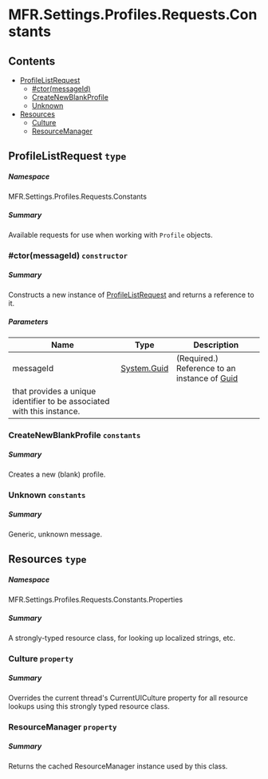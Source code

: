 <a name='assembly'></a>
# MFR.Settings.Profiles.Requests.Constants

## Contents

- [ProfileListRequest](#T-MFR-Settings-Profiles-Requests-Constants-ProfileListRequest 'MFR.Settings.Profiles.Requests.Constants.ProfileListRequest')
  - [#ctor(messageId)](#M-MFR-Settings-Profiles-Requests-Constants-ProfileListRequest-#ctor-System-Guid- 'MFR.Settings.Profiles.Requests.Constants.ProfileListRequest.#ctor(System.Guid)')
  - [CreateNewBlankProfile](#F-MFR-Settings-Profiles-Requests-Constants-ProfileListRequest-CreateNewBlankProfile 'MFR.Settings.Profiles.Requests.Constants.ProfileListRequest.CreateNewBlankProfile')
  - [Unknown](#F-MFR-Settings-Profiles-Requests-Constants-ProfileListRequest-Unknown 'MFR.Settings.Profiles.Requests.Constants.ProfileListRequest.Unknown')
- [Resources](#T-MFR-Settings-Profiles-Requests-Constants-Properties-Resources 'MFR.Settings.Profiles.Requests.Constants.Properties.Resources')
  - [Culture](#P-MFR-Settings-Profiles-Requests-Constants-Properties-Resources-Culture 'MFR.Settings.Profiles.Requests.Constants.Properties.Resources.Culture')
  - [ResourceManager](#P-MFR-Settings-Profiles-Requests-Constants-Properties-Resources-ResourceManager 'MFR.Settings.Profiles.Requests.Constants.Properties.Resources.ResourceManager')

<a name='T-MFR-Settings-Profiles-Requests-Constants-ProfileListRequest'></a>
## ProfileListRequest `type`

##### Namespace

MFR.Settings.Profiles.Requests.Constants

##### Summary

Available requests for use when working with `Profile` objects.

<a name='M-MFR-Settings-Profiles-Requests-Constants-ProfileListRequest-#ctor-System-Guid-'></a>
### #ctor(messageId) `constructor`

##### Summary

Constructs a new instance of
[ProfileListRequest](#T-MFR-Settings-Profiles-Requests-Constants-ProfileListRequest 'MFR.Settings.Profiles.Requests.Constants.ProfileListRequest')
and returns a reference to it.

##### Parameters

| Name | Type | Description |
| ---- | ---- | ----------- |
| messageId | [System.Guid](http://msdn.microsoft.com/query/dev14.query?appId=Dev14IDEF1&l=EN-US&k=k:System.Guid 'System.Guid') | (Required.) Reference to an instance of [Guid](http://msdn.microsoft.com/query/dev14.query?appId=Dev14IDEF1&l=EN-US&k=k:System.Guid 'System.Guid')
that provides a unique identifier to be associated with this instance. |

<a name='F-MFR-Settings-Profiles-Requests-Constants-ProfileListRequest-CreateNewBlankProfile'></a>
### CreateNewBlankProfile `constants`

##### Summary

Creates a new (blank) profile.

<a name='F-MFR-Settings-Profiles-Requests-Constants-ProfileListRequest-Unknown'></a>
### Unknown `constants`

##### Summary

Generic, unknown message.

<a name='T-MFR-Settings-Profiles-Requests-Constants-Properties-Resources'></a>
## Resources `type`

##### Namespace

MFR.Settings.Profiles.Requests.Constants.Properties

##### Summary

A strongly-typed resource class, for looking up localized strings, etc.

<a name='P-MFR-Settings-Profiles-Requests-Constants-Properties-Resources-Culture'></a>
### Culture `property`

##### Summary

Overrides the current thread's CurrentUICulture property for all
  resource lookups using this strongly typed resource class.

<a name='P-MFR-Settings-Profiles-Requests-Constants-Properties-Resources-ResourceManager'></a>
### ResourceManager `property`

##### Summary

Returns the cached ResourceManager instance used by this class.
